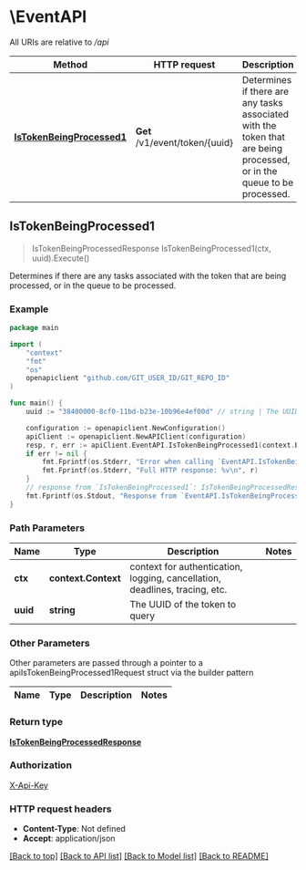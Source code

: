 # \EventAPI

All URIs are relative to */api*

Method | HTTP request | Description
------------- | ------------- | -------------
[**IsTokenBeingProcessed1**](EventAPI.md#IsTokenBeingProcessed1) | **Get** /v1/event/token/{uuid} | Determines if there are any tasks associated with the token that are being processed, or in the queue to be processed.



## IsTokenBeingProcessed1

> IsTokenBeingProcessedResponse IsTokenBeingProcessed1(ctx, uuid).Execute()

Determines if there are any tasks associated with the token that are being processed, or in the queue to be processed.



### Example

```go
package main

import (
	"context"
	"fmt"
	"os"
	openapiclient "github.com/GIT_USER_ID/GIT_REPO_ID"
)

func main() {
	uuid := "38400000-8cf0-11bd-b23e-10b96e4ef00d" // string | The UUID of the token to query

	configuration := openapiclient.NewConfiguration()
	apiClient := openapiclient.NewAPIClient(configuration)
	resp, r, err := apiClient.EventAPI.IsTokenBeingProcessed1(context.Background(), uuid).Execute()
	if err != nil {
		fmt.Fprintf(os.Stderr, "Error when calling `EventAPI.IsTokenBeingProcessed1``: %v\n", err)
		fmt.Fprintf(os.Stderr, "Full HTTP response: %v\n", r)
	}
	// response from `IsTokenBeingProcessed1`: IsTokenBeingProcessedResponse
	fmt.Fprintf(os.Stdout, "Response from `EventAPI.IsTokenBeingProcessed1`: %v\n", resp)
}
```

### Path Parameters


Name | Type | Description  | Notes
------------- | ------------- | ------------- | -------------
**ctx** | **context.Context** | context for authentication, logging, cancellation, deadlines, tracing, etc.
**uuid** | **string** | The UUID of the token to query | 

### Other Parameters

Other parameters are passed through a pointer to a apiIsTokenBeingProcessed1Request struct via the builder pattern


Name | Type | Description  | Notes
------------- | ------------- | ------------- | -------------


### Return type

[**IsTokenBeingProcessedResponse**](IsTokenBeingProcessedResponse.md)

### Authorization

[X-Api-Key](../README.md#X-Api-Key)

### HTTP request headers

- **Content-Type**: Not defined
- **Accept**: application/json

[[Back to top]](#) [[Back to API list]](../README.md#documentation-for-api-endpoints)
[[Back to Model list]](../README.md#documentation-for-models)
[[Back to README]](../README.md)

